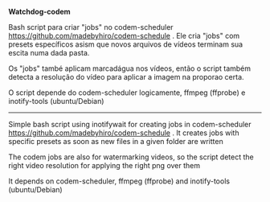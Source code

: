 **Watchdog-codem**

Bash script para criar "jobs" no codem-scheduler https://github.com/madebyhiro/codem-schedule . Ele cria "jobs" com presets específicos asism que novos arquivos de vídeos terminam sua escita numa dada pasta.

Os "jobs" també aplicam marcadágua nos vídeos, então o script também detecta a resolução do vídeo para aplicar a imagem na proporao certa.

O script depende do codem-scheduler logicamente,  ffmpeg (ffprobe) e inotify-tools (ubuntu/Debian)

* * *

Simple bash script using inotifywait for creating jobs in codem-scheduler https://github.com/madebyhiro/codem-schedule . It creates jobs with specific presets as soon as  new files in a given folder are written

The codem jobs are also for watermarking videos, so the script detect the right video resolution for applying the right png over them

It depends on codem-scheduler, ffmpeg (ffprobe) and inotify-tools (ubuntu/Debian)
